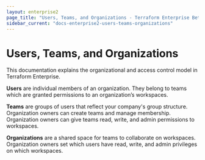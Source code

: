 ```yaml
---
layout: enterprise2
page_title: "Users, Teams, and Organizations - Terraform Enterprise Beta"
sidebar_current: "docs-enterprise2-users-teams-organizations"
---
```


# Users, Teams, and Organizations

This documentation explains the organizational and access control model in
Terraform Enterprise.

**Users** are individual members of an organization. They belong to teams which
are granted permissions to an organization’s workspaces.

**Teams** are groups of users that reflect your company's group
structure. Organization owners can create teams and manage membership.
Organization owners can give teams read, write, and admin permissions to
workspaces.

**Organizations** are a shared space for teams to collaborate on workspaces.
Organization owners set which users have read, write, and admin privileges on
which workspaces.
